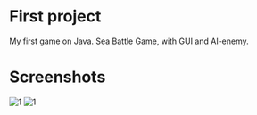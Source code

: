 # First project
My first game on Java. Sea Battle Game, with GUI and AI-enemy.
# Screenshots
![1](https://github.com/VaJar97/Sea-Battle-Game/raw/master/scrennshots/1.jpg)
![1](https://github.com/VaJar97/Sea-Battle-Game/raw/master/scrennshots/2.jpg)

